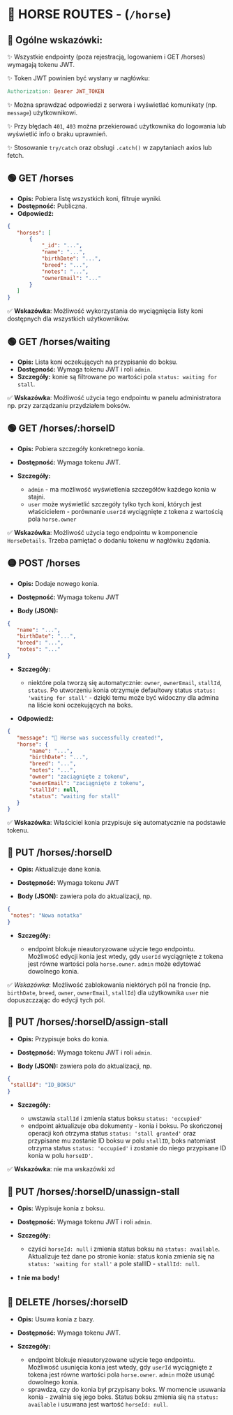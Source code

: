 # 🐴 HORSE ROUTES - (`/horse`)

## 📣 Ogólne wskazówki:

 ✨ Wszystkie endpointy (poza rejestracją, logowaniem i GET /horses) wymagają tokenu JWT.

 ✨ Token JWT powinien być wysłany w nagłówku:
 ```makefile
 Authorization: Bearer JWT_TOKEN
```

✨ Można sprawdzać odpowiedzi z serwera i wyświetlać komunikaty (np. `message`) użytkownikowi.

✨ Przy błędach `401`, `403` można przekierować użytkownika do logowania lub wyświetlić info o braku uprawnień.

✨ Stosowanie `try/catch` oraz obsługi `.catch()` w zapytaniach axios lub fetch.

## 🟢 GET /horses

 - **Opis:** Pobiera listę wszystkich koni, filtruje wyniki.
 - **Dostępność:** Publiczna.
 - **Odpowiedź:**
 ```json
{
    "horses": [
        {
            "_id": "...",
            "name": "...",
            "birthDate": "...",
            "breed": "...",
            "notes": "...",
            "ownerEmail": "..."
        }
    ]
}
```

✅ **Wskazówka**: Możliwość wykorzystania do wyciągnięcia listy koni dostępnych dla wszystkich użytkowników.


## 🟢 GET /horses/waiting

 - **Opis:** Lista koni oczekujących na przypisanie do boksu.
 - **Dostępność:** Wymaga tokenu JWT i roli `admin`.
 - **Szczegóły:** konie są filtrowane po wartości pola `status: waiting for stall`.


✅ **Wskazówka**: Możliwość użycia tego endpointu w panelu administratora np. przy zarządzaniu przydziałem boksów.


## 🟢 GET /horses/:horseID

 - **Opis:** Pobiera szczegóły konkretnego konia.
 - **Dostępność:** Wymaga tokenu JWT.
 - **Szczegóły:** 

   - `admin` - ma możliwość wyświetlenia szczegółów każdego konia w stajni.
   - `user` może wyświetlić szczegóły tylko tych koni, których jest właścicielem - porównanie `userId` wyciągnięte z tokena z wartością pola `horse.owner`

✅ **Wskazówka**: Możliwość użycia tego endpointu w komponencie `HorseDetails`. Trzeba pamiętać o dodaniu tokenu w nagłówku żądania.

## 🟡 POST /horses

 - **Opis:** Dodaje nowego konia.
 - **Dostępność:** Wymaga tokenu JWT

 - **Body (JSON):**
 ```json
{
    "name": "...",
    "birthDate": "...",
    "breed": "...",
    "notes": "..."
}
```

 - **Szczegóły:** 

   - niektóre pola tworzą się automatycznie: `owner`, `ownerEmail`, `stallId`, `status`. Po utworzeniu konia otrzymuje defaultowy status `status: 'waiting for stall'` - dzięki temu może być widoczny dla admina na liście koni oczekujących na boks.

 - **Odpowiedź:**
 ```json
{
    "message": "🍏 Horse was successfully created!",
    "horse": {
        "name": "...",
        "birthDate": "...",
        "breed": "...",
        "notes": "...",
        "owner": "zaciągnięte z tokenu",
        "ownerEmail": "zaciągnięte z tokenu",
        "stallId": null,
        "status": "waiting for stall"
    }
}
```

✅ **Wskazówka**: Właściciel konia przypisuje się automatycznie na podstawie tokenu.

## 🔵 PUT /horses/:horseID

 - **Opis:** Aktualizuje dane konia.
 - **Dostępność:** Wymaga tokenu JWT

 - **Body (JSON):** zawiera pola do aktualizacji, np.
 ```json
{
  "notes": "Nowa notatka"
}

```

 - **Szczegóły:** 

   - endpoint blokuje nieautoryzowane użycie tego endpointu. Możliwość edycji konia jest wtedy, gdy `userId` wyciągnięte z tokena jest równe wartości pola `horse.owner`. `admin` może edytować dowolnego konia. 

✅ *Wskazówka*: Możliwość zablokowania niektórych pól na froncie (np. `birthDate`, `breed`, `owner`, `ownerEmail`, `stallId`) dla użytkownika `user` nie dopuszczzając do edycji tych pól.

## 🔵 PUT /horses/:horseID/assign-stall

 - **Opis:** Przypisuje boks do konia.
 - **Dostępność:** Wymaga tokenu JWT i roli `admin`.

 - **Body (JSON):** zawiera pola do aktualizacji, np.
 ```json
{
  "stallId": "ID_BOKSU"
}

```
 - **Szczegóły:** 

   - uwstawia `stallId` i zmienia status boksu `status: 'occupied'`
   - endpoint aktualizuje oba dokumenty - konia i boksu. Po skończonej operacji koń otrzyma status `status: 'stall granted'` oraz przypisane mu zostanie ID boksu w polu `stallID`, boks natomiast otrzyma status `status: 'occupied'` i zostanie do niego przypisane ID konia w polu `horseID'`. 

✅ **Wskazówka**: nie ma wskazówki xd

## 🔵 PUT /horses/:horseID/unassign-stall

 - **Opis:** Wypisuje konia z boksu. 
 - **Dostępność:** Wymaga tokenu JWT i roli `admin`.
- **Szczegóły:** 

   - czyści `horseId: null` i zmienia status boksu na `status: available`. Aktualizuje też dane po stronie konia: status konia zmienia się na `status: 'waiting for stall'` a pole stallID - `stallId: null`.
 - **❗ nie ma body!**

## 🔴 DELETE /horses/:horseID

 - **Opis:** Usuwa konia z bazy. 
 - **Dostępność:** Wymaga tokenu JWT.
- **Szczegóły:** 

   - endpoint blokuje nieautoryzowane użycie tego endpointu. Możliwość usunięcia konia jest wtedy, gdy `userId` wyciągnięte z tokena jest równe wartości pola `horse.owner`. `admin` może usunąć dowolnego konia.
   - sprawdza, czy do konia był przypisany boks. W momencie usuwania konia - zwalnia się jego boks. Status boksu zmienia się na `status: available` i usuwana jest wartość `horseId: null`.